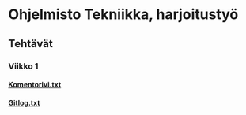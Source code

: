 # **Ohjelmisto Tekniikka, harjoitustyö**
## **Tehtävät**
### **Viikko 1**
#### [Komentorivi.txt](laskarit/viikko1/komentorivi.txt)
#### [Gitlog.txt](laskarit/viikko1/gitlog.txt) 
